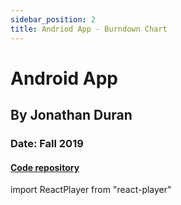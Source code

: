 ```yaml
---
sidebar_position: 2
title: Andriod App - Burndown Chart
---
```


# Android App

## By Jonathan Duran

### Date: Fall 2019

#### [Code repository](https://github.com/jonathan-duran/BurnDownChart_Android)

import ReactPlayer from "react-player"

<div className="video__wrapper">
    <ReactPlayer className="video__player" controls height="100%" src="/videos/AndroidApp_recording.mp4" width="100%" />
</div>
